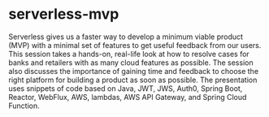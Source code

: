 # serverless-mvp
Serverless gives us a faster way to develop a minimum viable product (MVP) with a minimal set of features to get useful feedback from our users. This session takes a hands-on, real-life look at how to resolve cases for banks and retailers with as many cloud features as possible. The session also discusses the importance of gaining time and feedback to choose the right platform for building a product as soon as possible. The presentation uses snippets of code based on Java, JWT, JWS, Auth0, Spring Boot, Reactor, WebFlux, AWS, lambdas, AWS API Gateway, and Spring Cloud Function.
